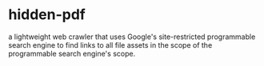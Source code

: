 # hidden-pdf
a lightweight web crawler that uses Google's site-restricted programmable search engine to find links to all file assets in the scope of the programmable search engine's scope.
